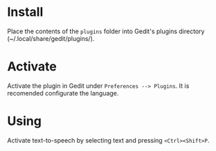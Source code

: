 # Install

Place the contents of the `plugins` folder into Gedit's plugins directory (~/.local/share/gedit/plugins/). 

# Activate

Activate the plugin in Gedit under `Preferences --> Plugins`. It is recomended configurate the language.

# Using

Activate text-to-speech by selecting text and pressing `<Ctrl><Shift>P`.
